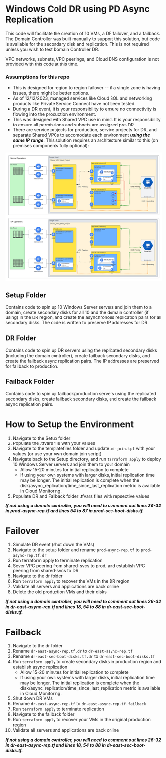 # Windows Cold DR using PD Async Replication

This code will facilitate the creation of 10 VMs, a DR failover, and a failback.  The Domain Controller was built manually to support this solution, but code is available for the secondary disk and replication.  This is not required unless you wish to test Domain Controller DR.

VPC networks, subnets, VPC peerings, and Cloud DNS configuration is not provided with this code at this time.

### Assumptions for this repo
 - This is designed for region to region failover -- if a single zone is having issues, there might be better options.
 - As of 12/12/2023, managed services like Cloud SQL and networking products like Private Service Connect have not been tested.
 - During a DR event, it is your responsibility to ensure no connectivity is flowing into the production environment.
 - This was designed with Shared VPC use in mind.  It is your responsibility to ensure all permissions and subnets are assigned pre-DR.
 - There are service projects for production, service projects for DR, and separate Shared VPCs to accomodate each environment ***using the same IP range***.  This solution requires an architecture similar to this (on premises components fully optional):

![Windows Cold DR with PD Async Replication](./images/Windows%20Cold%20DR%20Architecture.png)

## Setup Folder
Contains code to spin up 10 Windows Server servers and join them to a domain, create secondary disks for all 10 and the domain controller (if using) in the DR region, and create the asynchronous replication pairs for all secondary disks.  The code is written to preserve IP addresses for DR.  

## DR Folder
Contains code to spin up DR servers using the replicated secondary disks (including the domain controller), create failback secondary disks, and create the failback async replication pairs.  The IP addresses are preserved for failback to production.

## Failback Folder
Contains code to spin up failback/production servers using the replicated secondary disks, create failback secondary disks, and create the failback async replication pairs.

# How to Setup the Environment
1. Navigate to the Setup folder
2. Populate the .tfvars file with your values
3. Navigate to the templatefiles folder and update `ad-join.tpl` with your values (or use your own domain join script)
4. Navigate back to the Setup directory, and run `terraform apply` to deploy 10 Windows Server servers and join them to your domain
    - Allow 15-20 minutes for initial replication to complete
    - If using your own systems with larger disks, initial replication time may be longer. The initial replication is complete when the disk/async_replication/time_since_last_replication metric is available in Cloud Monitoring.
5. Populate DR and Failback folder .tfvars files with repsective values

***If not using a domain controller, you will need to comment out lines 26-32 in prod-async-rep.tf and lines 54 to 87 in prod-sec-boot-disks.tf.***

# Failover
1. Simulate DR event (shut down the VMs)
2. Navigate to the setup folder and rename `prod-async-rep.tf` to `prod-async-rep.tf.dr`
3. Run terraform apply to terminate replication
4. Sever VPC peering from shared-svcs to prod, and establish VPC peering from shared-svcs to DR
5. Navigate to the dr folder
6. Run `terraform apply` to recover the VMs in the DR region
7. Validate all servers and applications are back online
8. Delete the old production VMs and their disks

***If not using a domain controller, you will need to comment out lines 26-32 in dr-east-async-rep.tf and lines 18, 54 to 88 in dr-east-sec-boot-disks.tf.***

# Failback
1. Navigate to the dr folder
2. Rename `dr-east-async-rep.tf.dr` to `dr-east-async-rep.tf`
3. Rename `dr-east-sec-boot-disks.tf.dr` to `dr-east-sec-boot-disks.tf`
4. Run `terraform apply` to create secondary disks in production region and establish async replication
    - Allow 15-20 minutes for initial replication to complete
    - If using your own systems with larger disks, initial replication time may be longer. The initial replication is complete when the disk/async_replication/time_since_last_replication metric is available in Cloud Monitoring.
5. Shut down DR VMs
6. Rename `dr-east-async-rep.tf` to `dr-east-async-rep.tf.failback`
7. Run `terraform apply` to terminate replication
8. Navigate to the failback folder
9. Run `terraform apply` to recover your VMs in the original production region
10. Validate all servers and applications are back online

***If not using a domain controller, you will need to comment out lines 26-32 in dr-east-async-rep.tf and lines 18, 54 to 88 in dr-east-sec-boot-disks.tf.***